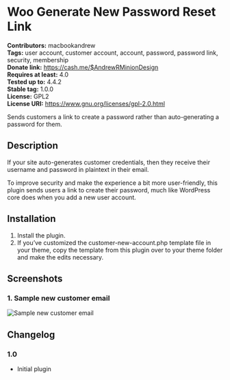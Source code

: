 # Woo Generate New Password Reset Link #
**Contributors:** macbookandrew  
**Tags:** user account, customer account, account, password, password link, security, membership  
**Donate link:** https://cash.me/$AndrewRMinionDesign  
**Requires at least:** 4.0  
**Tested up to:** 4.4.2  
**Stable tag:** 1.0.0  
**License:** GPL2  
**License URI:** https://www.gnu.org/licenses/gpl-2.0.html  

Sends customers a link to create a password rather than auto-generating a password for them.

## Description ##

If your site auto-generates customer credentials, then they receive their username and password in plaintext in their email.

To improve security and make the experience a bit more user-friendly, this plugin sends users a link to create their password, much like WordPress core does when you add a new user account.

## Installation ##

1. Install the plugin.
1. If you&rsquo;ve customized the customer-new-account.php template file in your theme, copy the template from this plugin over to your theme folder and make the edits necessary.

## Screenshots ##

### 1. Sample new customer email ###
![Sample new customer email](http://ps.w.org/woo-generate-new-password-reset-link/assets/screenshot-1.png)


## Changelog ##

### 1.0 ###
- Initial plugin
